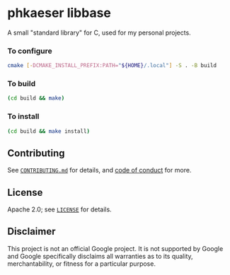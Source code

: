# phkaeser libbase

A small "standard library" for C, used for my personal projects.

### To configure

```bash
cmake [-DCMAKE_INSTALL_PREFIX:PATH="${HOME}/.local"] -S . -B build
```

### To build

```bash
(cd build && make)
```

### To install

```bash
(cd build && make install)
```

## Contributing

See [`CONTRIBUTING.md`](CONTRIBUTING.md) for details, and [code of conduct](CODE_OF_CONDUCT.md) for more.

## License

Apache 2.0; see [`LICENSE`](LICENSE) for details.

## Disclaimer

This project is not an official Google project. It is not supported by
Google and Google specifically disclaims all warranties as to its quality,
merchantability, or fitness for a particular purpose.
